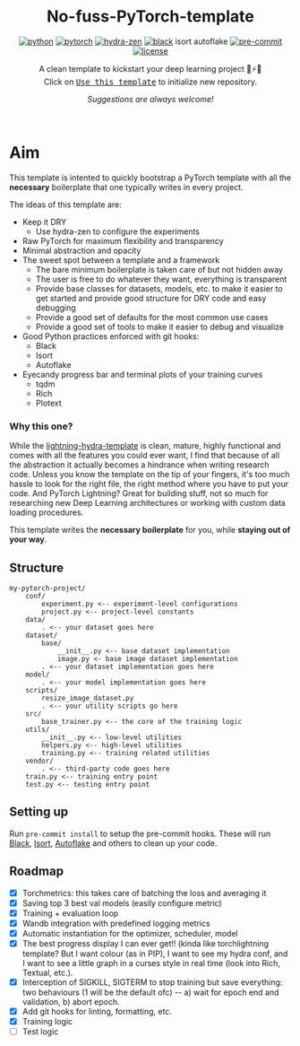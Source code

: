 <div align="center">

# No-fuss-PyTorch-template

[![python](https://img.shields.io/badge/-Python_3.7_%7C_3.8_%7C_3.9_%7C_3.10-blue?logo=python&logoColor=white)](https://github.com/pre-commit/pre-commit)
[![pytorch](https://img.shields.io/badge/PyTorch_1.10+-ee4c2c?logo=pytorch&logoColor=white)](https://pytorch.org/get-started/locally/)
[![hydra-zen](https://img.shields.io/badge/Config-Hydra_1.3-89b8cd)](https://mit-ll-responsible-ai.github.io/hydra-zen/index.html)
[![black](https://img.shields.io/badge/Code%20Style-Black-black.svg?labelColor=gray)](https://black.readthedocs.io/en/stable/)
isort
autoflake
[![pre-commit](https://img.shields.io/badge/Pre--commit-enabled-brightgreen?logo=pre-commit&logoColor=white)](https://github.com/pre-commit/pre-commit)
[![license](https://img.shields.io/badge/License-MIT-green.svg?labelColor=gray)](https://github.com/ashleve/lightning-hydra-template#license)

A clean template to kickstart your deep learning project 🚀⚡🔥<br>
Click on [<kbd>Use this
template</kbd>](https://github.com/DubiousCactus/no-fuss-pytorch-template/generate) to initialize
new repository.

_Suggestions are always welcome!_

</div>

<br>



# Aim

This template is intented to quickly bootstrap a PyTorch template with all the **necessary**
boilerplate that one typically writes in every project.

The ideas of this template are:
- Keep it DRY
    - Use hydra-zen to configure the experiments
- Raw PyTorch for maximum flexibility and transparency
- Minimal abstraction and opacity
- The sweet spot between a template and a framework
    - The bare minimum boilerplate is taken care of but not hidden away
    - The user is free to do whatever they want, everything is transparent
    - Provide base classes for datasets, models, etc. to make it easier to get started and provide
      good structure for DRY code and easy debugging
    - Provide a good set of defaults for the most common use cases
    - Provide a good set of tools to make it easier to debug and visualize
- Good Python practices enforced with git hooks:
    - Black
    - Isort
    - Autoflake
- Eyecandy progress bar and terminal plots of your training curves
	- tqdm
	- Rich
	- Plotext

### Why this one?

While the [lightning-hydra-template](https://github.com/ashleve/lightning-hydra-template) is clean,
mature, highly functional and comes with all the features you could ever want, I find that because
of all the abstraction it actually becomes a hindrance when writing research code. Unless you know
the template on the tip of your fingers, it's too much hassle to look for the right file, the right
method where you have to put your code. And PyTorch Lightning? Great for building stuff, not so
much for researching new Deep Learning architectures or working with custom data loading
procedures.

This template writes the **necessary boilerplate** for you, while **staying out of your
way**.


## Structure

```
my-pytorch-project/
    conf/
        experiment.py <-- experiment-level configurations
        project.py <-- project-level constants
    data/
        . <-- your dataset goes here
    dataset/
        base/
            __init__.py <-- base dataset implementation
            image.py <- base image dataset implementation
        . <-- your dataset implementation goes here
    model/
        . <-- your model implementation goes here
    scripts/
        resize_image_dataset.py
        . <-- your utility scripts go here
    src/
        base_trainer.py <-- the core of the training logic
    utils/
        __init__.py <-- low-level utilities
        helpers.py <-- high-level utilities
        training.py <-- training related utilities
    vendor/
        . <-- third-party code goes here
    train.py <-- training entry point
    test.py <-- testing entry point
```


## Setting up

Run `pre-commit install` to setup the pre-commit hooks. These will run [Black](), [Isort](),
[Autoflake]() and others to clean up your code.


## Roadmap
 - [x] Torchmetrics: this takes care of batching the loss and averaging it
 - [x] Saving top 3 best val models (easily configure metric)
 - [x] Training + evaluation loop
 - [x] Wandb integration with predefined logging metrics
 - [x] Automatic instantiation for the optimizer, scheduler, model
 - [x] The best progress display I can ever get!! (kinda like torchlightning template? But I want
 colour (as in PIP), I want to see my hydra conf, and I want to see a little graph in a curses style in real
 time (look into Rich, Textual, etc.).
 - [x] Interception of SIGKILL, SIGTERM to stop training but save everything: two behaviours (1
 will be the default ofc) -- a) wait for epoch end and validation, b) abort epoch.
 - [x] Add git hooks for linting, formatting, etc.
 - [x] Training logic
 - [ ] Test logic
